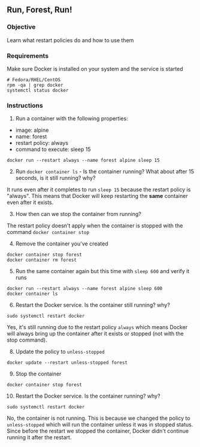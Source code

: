 ## Run, Forest, Run!

### Objective

Learn what restart policies do and how to use them

### Requirements

Make sure Docker is installed on your system and the service is started

```
# Fedora/RHEL/CentOS
rpm -qa | grep docker
systemctl status docker
```

### Instructions

1. Run a container with the following properties:
  * image: alpine
  * name: forest
  * restart policy: always
  * command to execute: sleep 15

`docker run --restart always --name forest alpine sleep 15`

2. Run `docker container ls` - Is the container running? What about after 15 seconds, is it still running? why?


It runs even after it completes to run `sleep 15` because the restart policy is "always". This means that Docker will keep restarting the **same** container even after it exists.


3. How then can we stop the container from running?

The restart policy doesn't apply when the container is stopped with the command `docker container stop`

4. Remove the container you've created

```
docker container stop forest
docker container rm forest
```

5. Run the same container again but this time with `sleep 600` and verify it runs

```
docker run --restart always --name forest alpine sleep 600
docker container ls
```

6. Restart the Docker service. Is the container still running? why?

```
sudo systemctl restart docker
```
Yes, it's still running due to the restart policy `always` which means Docker will always bring up the container after it exists or stopped (not with the stop command).

8. Update the policy to `unless-stopped`

`docker update --restart unless-stopped forest`

9. Stop the container

`docker container stop forest`

10. Restart the Docker service. Is the container running? why?

```
sudo systemctl restart docker
```
No, the container is not running. This is because we changed the policy to `unless-stopped` which will run the container unless it was in stopped status. Since before the restart we stopped the container, Docker didn't continue running it after the restart.
